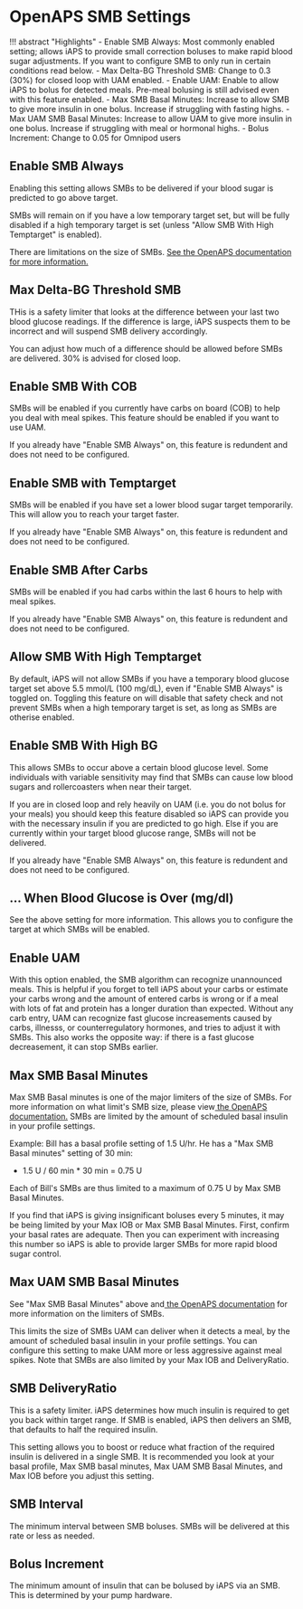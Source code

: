 # OpenAPS SMB Settings
!!! abstract "Highlights"
    - Enable SMB Always: Most commonly enabled setting; allows iAPS to provide small correction boluses to make rapid blood sugar adjustments. If you want to configure SMB to only run in certain conditions read below.
    - Max Delta-BG Threshold SMB: Change to 0.3 (30%) for closed loop with UAM enabled.
    - Enable UAM: Enable to allow iAPS to bolus for detected meals. Pre-meal bolusing is still advised even with this feature enabled.
    - Max SMB Basal Minutes: Increase to allow SMB to give more insulin in one bolus. Increase if struggling with fasting highs.
    - Max UAM SMB Basal Minutes: Increase to allow UAM to give more insulin in one bolus. Increase if struggling with meal or hormonal highs.
    - Bolus Increment: Change to 0.05 for Omnipod users

## Enable SMB Always
Enabling this setting allows SMBs to be delivered if your blood sugar is predicted to go above target. 

SMBs will remain on if you have a low temporary target set, but will be fully disabled if a high temporary target is set (unless "Allow SMB With High Temptarget" is enabled).

There are limitations on the size of SMBs. [See the OpenAPS documentation for more information.](https://openaps.readthedocs.io/en/latest/docs/Customize-Iterate/oref1.html#understanding-super-micro-bolus-smb)

## Max Delta-BG Threshold SMB
THis is a safety limiter that looks at the difference between your last two blood glucose readings. If the difference is large, iAPS suspects them to be incorrect and will suspend SMB delivery accordingly.

You can adjust how much of a difference should be allowed before SMBs are delivered. 30% is advised for closed loop.

## Enable SMB With COB
SMBs will be enabled if you currently have carbs on board (COB) to help you deal with meal spikes. This feature should be enabled if you want to use UAM.

If you already have "Enable SMB Always" on, this feature is redundent and does not need to be configured.

## Enable SMB with Temptarget
SMBs will be enabled if you have set a lower blood sugar target temporarily. This will allow you to reach your target faster.

If you already have "Enable SMB Always" on, this feature is redundent and does not need to be configured.

## Enable SMB After Carbs
SMBs will be enabled if you had carbs within the last 6 hours to help with meal spikes.

If you already have "Enable SMB Always" on, this feature is redundent and does not need to be configured.

## Allow SMB With High Temptarget
By default, iAPS will not allow SMBs if you have a temporary blood glucose target set above 5.5 mmol/L (100 mg/dL), even if "Enable SMB Always" is toggled on. Toggling this feature on will disable that safety check and not prevent SMBs when a high temporary target is set, as long as SMBs are otherise enabled.

## Enable SMB With High BG
This allows SMBs to occur above a certain blood glucose level. Some individuals with variable sensitivity may find that SMBs can cause low blood sugars and rollercoasters when near their target. 

If you are in closed loop and rely heavily on UAM (i.e. you do not bolus for your meals) you should keep this feature disabled so iAPS can provide you with the necessary insulin if you are predicted to go high. Else if you are currently within your target blood glucose range, SMBs will not be delivered.

If you already have "Enable SMB Always" on, this feature is redundent and does not need to be configured.

## ... When Blood Glucose is Over (mg/dl)
See the above setting for more information. This allows you to configure the target at which SMBs will be enabled.

## Enable UAM
With this option enabled, the SMB algorithm can recognize unannounced meals. This is helpful if you forget to tell iAPS about your carbs or estimate your carbs wrong and the amount of entered carbs is wrong or if a meal with lots of fat and protein has a longer duration than expected. Without any carb entry, UAM can recognize fast glucose increasements caused by carbs, illnesss, or counterregulatory hormones, and tries to adjust it with SMBs. This also works the opposite way: if there is a fast glucose decreasement, it can stop SMBs earlier.

## Max SMB Basal Minutes
Max SMB Basal minutes is one of the major limiters of the size of SMBs. For more information on what limit's SMB size, please view<a href = "https://openaps.readthedocs.io/en/latest/docs/Customize-Iterate/oref1.html#understanding-super-micro-bolus-smb"> the OpenAPS documentation.</a> SMBs are limited by the amount of scheduled basal insulin in your profile settings.

Example: Bill has a basal profile setting of 1.5 U/hr. He has a "Max SMB Basal minutes" setting of 30 min:

- 1.5 U / 60 min * 30 min = 0.75 U

Each of Bill's SMBs are thus limited to a maximum of 0.75 U by Max SMB Basal Minutes. 

If you find that iAPS is giving insignificant boluses every 5 minutes, it may be being limited by your Max IOB or Max SMB Basal Minutes. First, confirm your basal rates are adequate. Then you can experiment with increasing this number so iAPS is able to provide larger SMBs for more rapid blood sugar control.

## Max UAM SMB Basal Minutes
See "Max SMB Basal Minutes" above and<a href = "https://openaps.readthedocs.io/en/latest/docs/Customize-Iterate/oref1.html#understanding-super-micro-bolus-smb"> the OpenAPS documentation</a> for more information on the limiters of SMBs. 

This limits the size of SMBs UAM can deliver when it detects a meal, by the amount of scheduled basal insulin in your profile settings. You can configure this setting to make UAM more or less aggressive against meal spikes. Note that SMBs are also limited by your Max IOB and DeliveryRatio.

## SMB DeliveryRatio
This is a safety limiter. iAPS determines how much insulin is required to get you back within target range. If SMB is enabled, iAPS then delivers an SMB, that defaults to half the required insulin.

This setting allows you to boost or reduce what fraction of the required insulin is delivered in a single SMB. It is recommended you look at your basal profile, Max SMB basal minutes, Max UAM SMB Basal Minutes, and Max IOB before you adjust this setting.

## SMB Interval
The minimum interval between SMB boluses. SMBs will be delivered at this rate or less as needed.

## Bolus Increment
The minimum amount of insulin that can be bolused by iAPS via an SMB. This is determined by your pump hardware.
